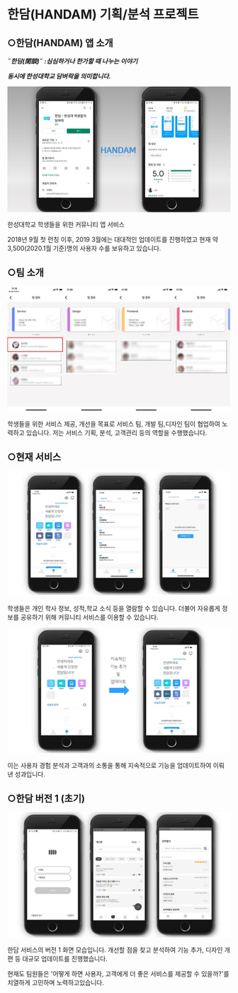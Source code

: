 # 한담(HANDAM) 기획/분석 프로젝트

## ○한담(HANDAM) 앱 소개

***˝한담(閑談)˝ :심심하거나 한가할 때 나누는 이야기***

***동시에 한성대학교 담벼락을 의미합니다.***

![image](./image/슬라이드1.JPG)

한성대학교 학생들을 위한 커뮤니티 앱 서비스

 2018년 9월 첫 런칭 이후,  2019 3월에는 대대적인 업데이트를 진행하였고 현재 약 3,500(2020.1월 기준)명의 사용자 수를 보유하고 있습니다.  



## ○팀 소개

![image](./image/슬라이드2.JPG)

학생들을 위한 서비스 제공, 개선을 목표로  서비스 팀, 개발 팀,디자인 팀이 협업하여 노력하고 있습니다. 저는 서비스 기획, 분석, 고객관리 등의 역할을 수행했습니다.

## ○현재 서비스

![image](./image/슬라이드3.JPG)

학생들은 개인 학사 정보, 성적,학교 소식 등을 열람할 수 있습니다. 더불어 자유롭게 정보를 공유하기 위해 커뮤니티 서비스를 이용할 수 있습니다.

![image](./image/슬라이드4.JPG)

이는 사용자 경험 분석과 고객과의 소통을 통해 지속적으로 기능을 업데이트하여 이뤄 낸 성과입니다.

## ○한담 버전 1 (초기)

![image](./image/슬라이드5.JPG)

한담 서비스의 버전 1 화면 모습입니다. 개선할 점을 찾고 분석하여 기능 추가, 디자인 개편 등 대규모 업데이트를 진행했습니다. 

현재도 팀원들은 '어떻게 하면 사용자, 고객에게 더 좋은 서비스를 제공할 수 있을까?'를 치열하게 고민하며 노력하고있습니다.